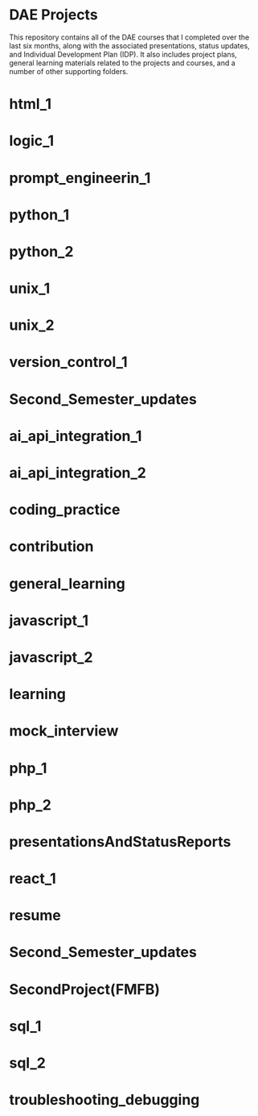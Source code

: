 # DAE Projects
This repository contains all of the DAE courses that I completed over the last six months, along with the associated presentations, status updates, and Individual Development Plan (IDP). It also includes project plans, general learning materials related to the projects and courses, and a number of other supporting folders.

# html_1
# logic_1
# prompt_engineerin_1
# python_1 
# python_2
# unix_1
# unix_2
# version_control_1
# Second_Semester_updates
# ai_api_integration_1
# ai_api_integration_2
# coding_practice
# contribution
# general_learning
# javascript_1
# javascript_2
# learning
# mock_interview
# php_1
# php_2
# presentationsAndStatusReports
# react_1
# resume
# Second_Semester_updates
# SecondProject(FMFB)
# sql_1
# sql_2
# troubleshooting_debugging



